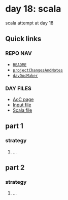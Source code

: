 # day 18: scala
scala attempt at day 18
## Quick links
### REPO NAV
* [`README`](./README.md)
* [`projectChangesAndNotes`](./projectChangesAndNotes.md)
* [`dayDocMaker`](./dayDocMaker.md)
### DAY FILES
* [AoC page](https://adventofcode.com/2023/day/18)
* [Input file](https://adventofcode.com/2023/day/18/input)
* [Scala file](../../src/main/scala/day18.scala)
## part 1
### strategy
1. ...
## part 2
### strategy
1. ...
